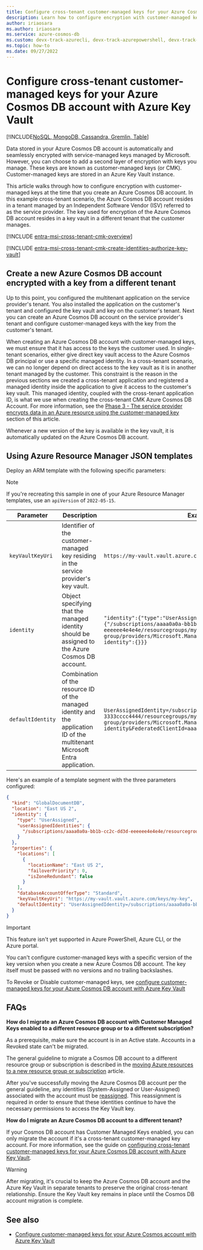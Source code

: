 ```yaml
---
title: Configure cross-tenant customer-managed keys for your Azure Cosmos DB account with Azure Key Vault (preview)
description: Learn how to configure encryption with customer-managed keys for Azure Cosmos DB using an Azure Key Vault that resides in a different tenant.
author: iriaosara
ms.author: iriaosara
ms.service: azure-cosmos-db
ms.custom: devx-track-azurecli, devx-track-azurepowershell, devx-track-arm-template
ms.topic: how-to
ms.date: 09/27/2022
---
```


# Configure cross-tenant customer-managed keys for your Azure Cosmos DB account with Azure Key Vault

[!INCLUDE[NoSQL, MongoDB, Cassandra, Gremlin, Table](includes/appliesto-nosql-mongodb-cassandra-gremlin-table.md)]

Data stored in your Azure Cosmos DB account is automatically and seamlessly encrypted with service-managed keys managed by Microsoft. However, you can choose to add a second layer of encryption with keys you manage. These keys are known as customer-managed keys (or CMK). Customer-managed keys are stored in an Azure Key Vault instance.

This article walks through how to configure encryption with customer-managed keys at the time that you create an Azure Cosmos DB account. In this example cross-tenant scenario, the Azure Cosmos DB account resides in a tenant managed by an Independent Software Vendor (ISV) referred to as the service provider. The key used for encryption of the Azure Cosmos DB account resides in a key vault in a different tenant that the customer manages.


[!INCLUDE [entra-msi-cross-tenant-cmk-overview](~/reusable-content/ce-skilling/azure/includes/entra-msi-cross-tenant-cmk-overview.md)]

[!INCLUDE [entra-msi-cross-tenant-cmk-create-identities-authorize-key-vault](~/reusable-content/ce-skilling/azure/includes/entra-msi-cross-tenant-cmk-create-identities-authorize-key-vault.md)]

## Create a new Azure Cosmos DB account encrypted with a key from a different tenant


Up to this point, you configured the multitenant application on the service provider's tenant. You also installed the application on the customer's tenant and configured the key vault and key on the customer's tenant. Next you can create an Azure Cosmos DB account on the service provider's tenant and configure customer-managed keys with the key from the customer's tenant.

When creating an Azure Cosmos DB account with customer-managed keys, we must ensure that it has access to the keys the customer used. In single-tenant scenarios, either give direct key vault access to the Azure Cosmos DB principal or use a specific managed identity. In a cross-tenant scenario, we can no longer depend on direct access to the key vault as it is in another tenant managed by the customer. This constraint is the reason in the previous sections we created a cross-tenant application and registered a managed identity inside the application to give it access to the customer's key vault. This managed identity, coupled with the cross-tenant application ID, is what we use when creating the cross-tenant CMK Azure Cosmos DB Account. For more information, see the [Phase 3 - The service provider encrypts data in an Azure resource using the customer-managed key](#phase-3---the-service-provider-encrypts-data-in-an-azure-resource-using-the-customer-managed-key) section of this article.

Whenever a new version of the key is available in the key vault, it is automatically updated on the Azure Cosmos DB account.

## Using Azure Resource Manager JSON templates

Deploy an ARM template with the following specific parameters:

> [!NOTE]
> If you're recreating this sample in one of your Azure Resource Manager templates, use an `apiVersion` of `2022-05-15`.

| Parameter | Description | Example value |
| --- | --- | --- |
| `keyVaultKeyUri` | Identifier of the customer-managed key residing in the service provider's key vault. | `https://my-vault.vault.azure.com/keys/my-key` |
| `identity` | Object specifying that the managed identity should be assigned to the Azure Cosmos DB account. | `"identity":{"type":"UserAssigned","userAssignedIdentities":{"/subscriptions/aaaa0a0a-bb1b-cc2c-dd3d-eeeeee4e4e4e/resourcegroups/my-resource-group/providers/Microsoft.ManagedIdentity/userAssignedIdentities/my-identity":{}}}` |
| `defaultIdentity` | Combination of the resource ID of the managed identity and the application ID of the multitenant Microsoft Entra application. | `UserAssignedIdentity=/subscriptions/00001111-aaaa-2222-bbbb-3333cccc4444/resourcegroups/my-resource-group/providers/Microsoft.ManagedIdentity/userAssignedIdentities/my-identity&FederatedClientId=aaaa0a0a-bb1b-cc2c-dd3d-eeeeee4e4e4e` |

Here's an example of a template segment with the three parameters configured:

```json
{
  "kind": "GlobalDocumentDB",
  "location": "East US 2",
  "identity": {
    "type": "UserAssigned",
    "userAssignedIdentities": {
      "/subscriptions/aaaa0a0a-bb1b-cc2c-dd3d-eeeeee4e4e4e/resourcegroups/my-resource-group/providers/Microsoft.ManagedIdentity/userAssignedIdentities/my-identity": {}
    }
  },
  "properties": {
    "locations": [
      {
        "locationName": "East US 2",
        "failoverPriority": 0,
        "isZoneRedundant": false
      }
    ],
    "databaseAccountOfferType": "Standard",
    "keyVaultKeyUri": "https://my-vault.vault.azure.com/keys/my-key",
    "defaultIdentity": "UserAssignedIdentity=/subscriptions/aaaa0a0a-bb1b-cc2c-dd3d-eeeeee4e4e4e/resourcegroups/my-resource-group/providers/Microsoft.ManagedIdentity/userAssignedIdentities/my-identity&FederatedClientId=aaaa0a0a-bb1b-cc2c-dd3d-eeeeee4e4e4e"
  }
}
```

> [!IMPORTANT]
> This feature isn't yet supported in Azure PowerShell, Azure CLI, or the Azure portal.

You can't configure customer-managed keys with a specific version of the key version when you create a new Azure Cosmos DB account. The key itself must be passed with no versions and no trailing backslashes.

To Revoke or Disable customer-managed keys, see [configure customer-managed keys for your Azure Cosmos DB account with Azure Key Vault](how-to-setup-customer-managed-keys.md)

## FAQs

**How do I migrate an Azure Cosmos DB account with Customer Managed Keys enabled to a different resource group or to a different subscription?**

As a prerequisite, make sure the account is in an Active state. Accounts in a Revoked state can't be migrated.

The general guideline to migrate a Cosmos DB account to a different resource group or subscription is described in the [moving Azure resources to a new resource group or subscription](/azure/azure-resource-manager/management/move-resource-group-and-subscription) article.

After you've successfully moving the Azure Cosmos DB account per the general guideline, any identities (System-Assigned or User-Assigned) associated with the account must be [reassigned](how-to-setup-managed-identity.md). This reassignment is required in order to ensure that these identities continue to have the necessary permissions to access the Key Vault key.

**How do I migrate an Azure Cosmos DB account to a different tenant?**

If your Cosmos DB account has Customer Managed Keys enabled, you can only migrate the account if it's a cross-tenant customer-managed key account. For more information, see the guide on [configuring cross-tenant customer-managed keys for your Azure Cosmos DB account with Azure Key Vault](how-to-setup-cross-tenant-customer-managed-keys.md).

> [!WARNING]
> After migrating, it's crucial to keep the Azure Cosmos DB account and the Azure Key Vault in separate tenants to preserve the original cross-tenant relationship. Ensure the Key Vault key remains in place until the Cosmos DB account migration is complete.

## See also

- [Configure customer-managed keys for your Azure Cosmos account with Azure Key Vault](how-to-setup-cmk.md)
